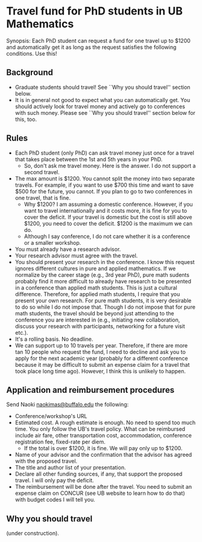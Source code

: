 # Travel fund for PhD students in UB Mathematics

Synopsis: Each PhD student can request a fund for one travel up to $1200 and automatically get it as long as the request satisfies the following conditions. Use this!

## Background

- Graduate students should travel! See ``Why you should travel'' section below.
- It is in general not good to expect what you can automatically get. You should actively look for travel money and actively go to conferences with such money. Please see ``Why you should travel'' section below for this, too.

## Rules

- Each PhD student (only PhD) can ask travel money just once for a travel that takes place between the 1st and 5th years in your PhD.
  - So, don't ask me travel money. Here is the answer. I do not support a second travel.
- The max amount is $1200. You cannot split the money into two separate travels. For example, if you want to use $700 this time and want to save $500 for the future, you cannot. If you plan to go to two conferences in one travel, that is fine.
  - Why $1200? I am assuming a domestic conference. However, if you want to travel internationally and it costs more, it is fine for you to cover the deficit. If your travel is domestic but the cost is still above $1200, you need to cover the deficit. $1200 is the maximum we can do.
  - Although I say conference, I do not care whether it is a conference or a smaller workshop.
- You must already have a research advisor.
- Your research advisor must agree with the travel.
- You should present your research in the conference. I know this request ignores different cultures in pure and applied mathematics. If we normalize by the career stage (e.g., 3rd year PhD), pure math sudents probably find it more difficult to already have research to be presented in a conference than applied math students. This is just a cultural difference. Therefore, for applied math students, I require that you present your own research. For pure math students, it is very desirable to do so while I do not impose that. Though I do not impose that for pure math students, the travel should be beyond just attending to the conference you are interested in (e.g., initiating new collaboration, discuss your research with participants, networking for a future visit etc.).
- It's a rolling basis. No deadline.
- We can support up to 10 travels per year. Therefore, if there are more tan 10 people who request the fund, I need to decline and ask you to apply for the next academic year (probably for a different conference because it may be difficult to submit an expense claim for a travel that took place long time ago). However, I think this is unlikely to happen.

## Application and reimbursement procedures

Send Naoki <naokimas@buffalo.edu> the following:

- Conference/workshop's URL
- Estimated cost. A rough estimate is enough. No need to spend too much time. You only follow the UB's travel policy. What can be reimbursed include air fare, other transportation cost, accommodation, conference registration fee, fixed-rate per diem.
  - If the total is over $1200, it is fine. We will pay only up to $1200. 
- Name of your advisor and the confirmation that the advisor has agreed with the proposed travel.
- The title and author list of your presentation.
- Declare all other funding sources, if any, that support the proposed travel. I will only pay the deficit.
- The reimbursement will be done after the travel. You need to submit an expense claim on CONCUR (see UB website to learn how to do that) with budget codes I will tell you.

## Why you should travel

(under construction).
